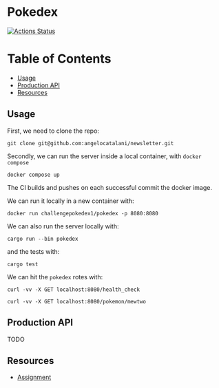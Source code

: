 # Pokedex

[![Actions Status](https://github.com/angelocatalani/pok/actions/workflows/main.yml/badge.svg)](https://github.com/angelocatalani/pok/actions)

# Table of Contents

* [Usage](#usage)
* [Production API](#production-api)
* [Resources](#resources)

## Usage

First, we need to clone the repo:

```shell
git clone git@github.com:angelocatalani/newsletter.git
```

Secondly, we can run the server inside a local container, with `docker compose`

```shell
docker compose up
```

The CI builds and pushes on each successful commit the docker image.

We can run it locally in a new container with:

```shell
docker run challengepokedex1/pokedex -p 8080:8080
```

We can also run the server locally with:

```shell
cargo run --bin pokedex
```

and the tests with:

```shell
cargo test
```

We can hit the `pokedex` rotes with:

 ```shell
curl -vv -X GET localhost:8080/health_check
```

 ```shell
curl -vv -X GET localhost:8080/pokemon/mewtwo
```

## Production API

TODO

## Resources

- [Assignment](https://docs.google.com/document/d/1P5i5AdnnJ7jTpxBJ6vrNGz-yGIT3zl68a94YZKuQovg/edit#)







